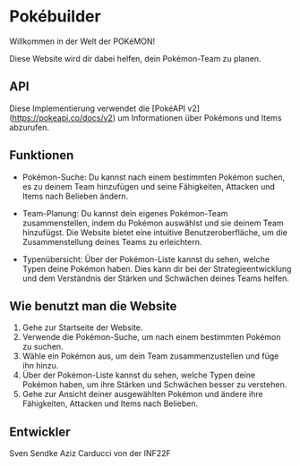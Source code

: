 # Pokébuilder

Willkommen in der Welt der POKéMON!

Diese Website wird dir dabei helfen, dein Pokémon-Team zu planen.

## API

Diese Implementierung verwendet die [PokéAPI v2] (https://pokeapi.co/docs/v2) um Informationen über Pokémons und Items abzurufen.

## Funktionen
* Pokémon-Suche: Du kannst nach einem bestimmten Pokémon suchen, es zu deinem Team hinzufügen und seine Fähigkeiten, Attacken und Items nach Belieben ändern. 

* Team-Planung: Du kannst dein eigenes Pokémon-Team zusammenstellen, indem du Pokémon auswählst und sie deinem Team hinzufügst. Die Website bietet eine intuitive Benutzeroberfläche, um die Zusammenstellung deines Teams zu erleichtern.

* Typenübersicht: Über der Pokémon-Liste kannst du sehen, welche Typen deine Pokémon haben. Dies kann dir bei der Strategieentwicklung und dem Verständnis der Stärken und Schwächen deines Teams helfen.

## Wie benutzt man die Website
1. Gehe zur Startseite der Website.
2. Verwende die Pokémon-Suche, um nach einem bestimmten Pokémon zu suchen.
3. Wähle ein Pokémon aus, um dein Team zusammenzustellen und füge ihn hinzu.
4. Über der Pokémon-Liste kannst du sehen, welche Typen deine Pokémon haben, um ihre Stärken und Schwächen besser zu verstehen.
5. Gehe zur Ansicht deiner ausgewählten Pokémon und ändere ihre Fähigkeiten, Attacken und Items nach Belieben.

## Entwickler 
Sven Sendke
Aziz Carducci
von der INF22F


